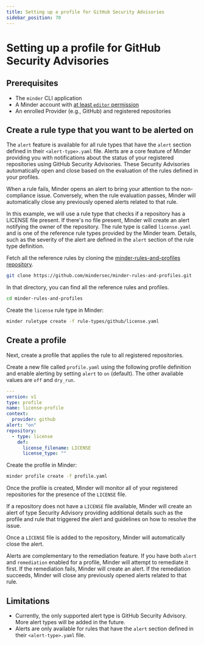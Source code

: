 ```yaml
---
title: Setting up a profile for GitHub Security Advisories
sidebar_position: 70
---
```


# Setting up a profile for GitHub Security Advisories

## Prerequisites

- The `minder` CLI application
- A Minder account with
  [at least `editor` permission](../user_management/user_roles.md)
- An enrolled Provider (e.g., GitHub) and registered repositories

## Create a rule type that you want to be alerted on

The `alert` feature is available for all rule types that have the `alert` section defined in their `<alert-type>.yaml`
file. Alerts are a core feature of Minder providing you with notifications about the status of your registered
repositories using GitHub Security Advisories. These Security Advisories automatically open and close based on the evaluation of the rules
defined in your profiles.

When a rule fails, Minder opens an alert to bring your attention to the non-compliance issue. Conversely, when the
rule evaluation passes, Minder will automatically close any previously opened alerts related to that rule.

In this example, we will use a rule type that checks if a repository has a LICENSE file present. If there's no file
present, Minder will create an alert notifying the owner of the repository. The rule type is called `license.yaml` and
is one of the reference rule types provided by the Minder team. Details, such as the severity of the alert are defined
in the `alert` section of the rule type definition.

Fetch all the reference rules by cloning the [minder-rules-and-profiles repository](https://github.com/mindersec/minder-rules-and-profiles).

```bash
git clone https://github.com/mindersec/minder-rules-and-profiles.git
```

In that directory, you can find all the reference rules and profiles.

```bash
cd minder-rules-and-profiles
```

Create the `license` rule type in Minder:

```bash
minder ruletype create -f rule-types/github/license.yaml
```

## Create a profile
Next, create a profile that applies the rule to all registered repositories.

Create a new file called `profile.yaml` using the following profile definition and enable alerting by setting `alert`
to `on` (default). The other available values are `off` and `dry_run`.

```yaml
---
version: v1
type: profile
name: license-profile
context:
  provider: github
alert: "on"
repository:
  - type: license
    def:
      license_filename: LICENSE
      license_type: ""
```

Create the profile in Minder:

```bash
minder profile create -f profile.yaml
```

Once the profile is created, Minder will monitor all of your registered repositories for the presence of the `LICENSE`
file.

If a repository does not have a `LICENSE` file available, Minder will create an alert of type Security Advisory providing
additional details such as the profile and rule that triggered the alert and guidelines on how to resolve the issue.

Once a `LICENSE` file is added to the repository, Minder will automatically close the alert.

Alerts are complementary to the remediation feature. If you have both `alert` and `remediation` enabled for a profile,
Minder will attempt to remediate it first. If the remediation fails, Minder will create an alert. If the remediation
succeeds, Minder will close any previously opened alerts related to that rule.

## Limitations

* Currently, the only supported alert type is GitHub Security Advisory. More alert types will be added in the future.
* Alerts are only available for rules that have the `alert` section defined in their `<alert-type>.yaml` file.
